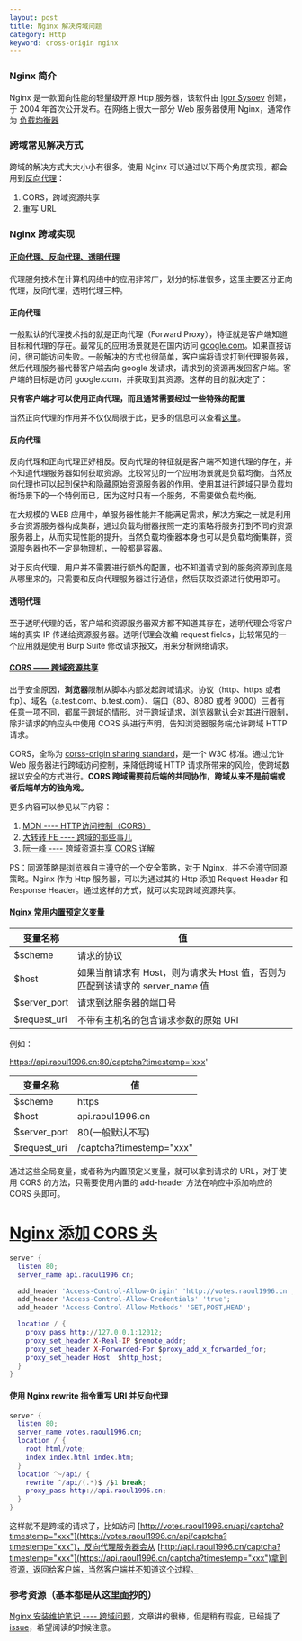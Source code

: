 ```yaml
---
layout: post
title: Nginx 解决跨域问题
category: Http
keyword: cross-origin nginx
---
```


### Nginx 简介

Nginx 是一款面向性能的轻量级开源 Http 服务器，该软件由 [lgor Sysoev](https://zh.wikipedia.org/wiki/%E4%BC%8A%E6%88%88%E7%88%BE%C2%B7%E8%B3%BD%E7%B4%A2%E8%80%B6%E5%A4%AB) 创建，于 2004 年首次公开发布。在网络上很大一部分 Web 服务器使用 Nginx，通常作为 [负载均衡器](https://zh.wikipedia.org/wiki/%E8%B4%9F%E8%BD%BD%E5%9D%87%E8%A1%A1)

### 跨域常见解决方式

跨域的解决方式大大小小有很多，使用 Nginx 可以通过以下两个角度实现，都会用到[反向代理](https://zh.wikipedia.org/wiki/%E5%8F%8D%E5%90%91%E4%BB%A3%E7%90%86)：

1. CORS，跨域资源共享
2. 重写 URL

### Nginx 跨域实现

#### [正向代理、反向代理、透明代理](http://blog.51cto.com/z00w00/1031287)

代理服务技术在计算机网络中的应用非常广，划分的标准很多，这里主要区分正向代理，反向代理，透明代理三种。

#### 正向代理

一般默认的代理技术指的就是正向代理（Forward Proxy），特征就是客户端知道目标和代理的存在。最常见的应用场景就是在国内访问 [google.com](https://google.com/ncr)。如果直接访问，很可能访问失败。一般解决的方式也很简单，客户端将请求打到代理服务器，然后代理服务器代替客户端去向 google 发请求，请求到的资源再发回客户端。客户端的目标是访问 google.com，并获取到其资源。这样的目的就决定了：

**只有客户端才可以使用正向代理，而且通常需要经过一些特殊的配置**

当然正向代理的作用并不仅仅局限于此，更多的信息可以查看[这里](http://blog.51cto.com/z00w00/1031287)。

#### 反向代理

反向代理和正向代理正好相反。反向代理的特征就是客户端不知道代理的存在，并不知道代理服务器如何获取资源。比较常见的一个应用场景就是负载均衡。当然反向代理也可以起到保护和隐藏原始资源服务器的作用。使用其进行跨域只是负载均衡场景下的一个特例而已，因为这时只有一个服务，不需要做负载均衡。

在大规模的 WEB 应用中，单服务器性能并不能满足需求，解决方案之一就是利用多台资源服务器构成集群，通过负载均衡器按照一定的策略将服务打到不同的资源服务器上，从而实现性能的提升。当然负载均衡器本身也可以是负载均衡集群，资源服务器也不一定是物理机，一般都是容器。

对于反向代理，用户并不需要进行额外的配置，也不知道请求到的服务资源到底是从哪里来的，只需要和反向代理服务器进行通信，然后获取资源进行使用即可。

#### 透明代理

至于透明代理的话，客户端和资源服务器双方都不知道其存在，透明代理会将客户端的真实 IP 传递给资源服务器。透明代理会改编 request fields，比较常见的一个应用就是使用 Burp Suite 修改请求报文，用来分析网络请求。


#### [CORS —— 跨域资源共享](https://developer.mozilla.org/zh-CN/docs/Web/HTTP/Access_control_CORS)

出于安全原因，**浏览器**限制从脚本内部发起跨域请求。协议（http、https 或者 ftp）、域名（a.test.com、b.test.com）、端口（80、8080 或者 9000）三者有任意一项不同，都属于跨域的情形。对于跨域请求，浏览器默认会对其进行限制，除非请求的响应头中使用 CORS 头进行声明，告知浏览器服务端允许跨域 HTTP 请求。

CORS，全称为 [corss-origin sharing standard](https://www.w3.org/TR/cors/)，是一个 W3C 标准。通过允许 Web 服务器进行跨域访问控制，来降低跨域 HTTP 请求所带来的风险，使跨域数据以安全的方式进行。**CORS 跨域需要前后端的共同协作，跨域从来不是前端或者后端单方的独角戏。**

更多内容可以参见以下内容：

1. [MDN ---- HTTP访问控制（CORS）](https://developer.mozilla.org/zh-CN/docs/Web/HTTP/Access_control_CORS)
2. [大转转 FE ---- 跨域的那些事儿](https://zhuanlan.zhihu.com/p/28562290)
3. [阮一峰 ---- 跨域资源共享 CORS 详解](http://www.ruanyifeng.com/blog/2016/04/cors.html)

PS：同源策略是浏览器自主遵守的一个安全策略，对于 Nginx，并不会遵守同源策略。Nginx 作为 Http 服务器，可以为通过其的 Http 添加 Request Header 和 Response Header。通过这样的方式，就可以实现跨域资源共享。

#### [Nginx 常用内置预定义变量](https://github.com/jaywcjlove/nginx-tutorial#%E5%86%85%E7%BD%AE%E9%A2%84%E5%AE%9A%E4%B9%89%E5%8F%98%E9%87%8F)

变量名称       |   值
---------------|---------------------------
$scheme        |  请求的协议
$host          |  如果当前请求有 Host，则为请求头 Host 值，否则为匹配到该请求的 server_name 值
$server_port   |  请求到达服务器的端口号
$request_uri   |  不带有主机名的包含请求参数的原始 URI

例如：

https://api.raoul1996.cn:80/captcha?timestemp='xxx'

变量名称       |   值
---------------|---------------------------
$scheme        |  https
$host          |  api.raoul1996.cn
$server_port   |  80(一般默认不写)
$request_uri   |  /captcha?timestemp="xxx"

通过这些全局变量，或者称为内置预定义变量，就可以拿到请求的 URL，对于使用 CORS 的方法，只需要使用内置的 add-header 方法在响应中添加响应的 CORS 头即可。

# [Nginx 添加 CORS 头](https://github.com/jaywcjlove/nginx-tutorial#%E8%B7%A8%E5%9F%9F%E9%97%AE%E9%A2%98)

```lua
server {
  listen 80;
  server_name api.raoul1996.cn;

  add_header 'Access-Control-Allow-Origin' 'http://votes.raoul1996.cn';
  add_header 'Access-Control-Allow-Credentials' 'true';
  add_header 'Access-Control-Allow-Methods' 'GET,POST,HEAD';

  location / {
    proxy_pass http://127.0.0.1:12012;
    proxy_set_header X-Real-IP $remote_addr;
    proxy_set_header X-Forwarded-For $proxy_add_x_forwarded_for;
    proxy_set_header Host  $http_host;
  }
}
```
#### 使用 Nginx rewrite 指令重写 URI 并反向代理

```lua
server {
  listen 80;
  server_name votes.raoul1996.cn;
  location / {
    root html/vote;
    index index.html index.htm;
  }
  location ^~/api/ {
    rewrite ^/api/(.*)$ /$1 break;
    proxy_pass http://api.raoul1996.cn;
  }
}
```
这样就不是跨域的请求了，比如访问 [http://votes.raoul1996.cn/api/captcha?timestemp="xxx"](https://votes.raoul1996.cn/api/captcha?timestemp="xxx")，反向代理服务器会从 [http://api.raoul1996.cn/captcha?timestemp="xxx"](https://api.raoul1996.cn/captcha?timestemp="xxx")拿到资源，返回给客户端，当然客户端并不知道这个过程。

### 参考资源（基本都是从这里面抄的）
[Nginx 安装维护笔记 ---- 跨域问题](https://github.com/jaywcjlove/nginx-tutorial#%E8%B7%A8%E5%9F%9F%E9%97%AE%E9%A2%9)，文章讲的很棒，但是稍有瑕疵，已经提了 [issue](https://github.com/jaywcjlove/nginx-tutorial/issues/1)，希望阅读的时候注意。
